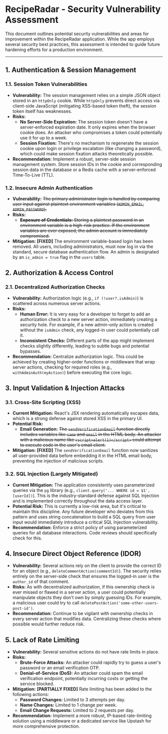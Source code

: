 
# RecipeRadar - Security Vulnerability Assessment

This document outlines potential security vulnerabilities and areas for improvement within the RecipeRadar application. While the app employs several security best practices, this assessment is intended to guide future hardening efforts for a production environment.

---

## 1. Authentication & Session Management

### 1.1. Session Token Vulnerabilities
- **Vulnerability:** The session management relies on a simple JSON object stored in an `httpOnly` cookie. While `httpOnly` prevents direct access via client-side JavaScript (mitigating XSS-based token theft), the session token itself has weaknesses.
- **Risks:**
    - **No Server-Side Expiration:** The session token doesn't have a server-enforced expiration date. It only expires when the browser cookie does. An attacker who compromises a token could potentially use it for up to a week.
    - **Session Fixation:** There's no mechanism to regenerate the session cookie upon login or privilege escalation (like changing a password), which could make session fixation attacks theoretically possible.
- **Recommendation:** Implement a robust, server-side session management system. Store session IDs in the cookie and corresponding session data in the database or a Redis cache with a server-enforced Time-To-Live (TTL).

### 1.2. Insecure Admin Authentication
- **Vulnerability:** ~~The primary administrator login is handled by comparing user input against plaintext environment variables (`ADMIN_EMAIL`, `ADMIN_PASSWORD`).~~
- **Risks:**
    - ~~**Exposure of Credentials:** Storing a plaintext password in an environment variable is a high-risk practice. If the environment variables are ever exposed, the admin account is immediately compromised.~~
- **Mitigation:** **[FIXED]** The environment variable-based login has been removed. All users, including administrators, must now log in via the standard, secure database authentication flow. An admin is designated by an `is_admin = true` flag in the `users` table.

## 2. Authorization & Access Control

### 2.1. Decentralized Authorization Checks
- **Vulnerability:** Authorization logic (e.g., `if (!user?.isAdmin)`) is scattered across numerous server actions.
- **Risks:**
    - **Human Error:** It is very easy for a developer to forget to add an authorization check to a new server action, immediately creating a security hole. For example, if a new admin-only action is created without the `isAdmin` check, any logged-in user could potentially call it.
    - **Inconsistent Checks:** Different parts of the app might implement checks slightly differently, leading to subtle bugs and potential bypasses.
- **Recommendation:** Centralize authorization logic. This could be achieved by creating higher-order functions or middleware that wrap server actions, checking for required roles (e.g., `withAdminAuth(myAction)`) before executing the core logic.

## 3. Input Validation & Injection Attacks

### 3.1. Cross-Site Scripting (XSS)
- **Current Mitigation:** React's JSX rendering automatically escapes data, which is a strong defense against stored XSS in the primary UI.
- **Potential Risk:**
    - **Email Generation:** ~~The `sendVerificationEmail` function directly includes variables like `name` and `email` in the HTML body. An attacker with a malicious name like `<script>alert(1)</script>` could attempt to execute code in the user's email client.~~
- **Mitigation:** **[FIXED]** The `sendVerificationEmail` function now sanitizes all user-provided data before embedding it in the HTML email body, preventing the injection of malicious scripts.

### 3.2. SQL Injection (Largely Mitigated)
- **Current Mitigation:** The application consistently uses parameterized queries via the `pg` library (e.g., `client.query('... WHERE id = $1', [userId])`). This is the industry-standard defense against SQL Injection and is implemented correctly throughout the data access layer.
- **Potential Risk:** This is currently a low-risk area, but it's critical to maintain this discipline. Any future developer who deviates from this pattern and uses string concatenation to build a SQL query from user input would immediately introduce a critical SQL Injection vulnerability.
- **Recommendation:** Enforce a strict policy of using parameterized queries for all database interactions. Code reviews should specifically check for this.

## 4. Insecure Direct Object Reference (IDOR)

- **Vulnerability:** Several actions rely on the client to provide the correct ID for an object (e.g., `deleteCommentAction(commentId)`). The security relies entirely on the server-side check that ensures the logged-in user is the `author_id` of that comment.
- **Risks:** As with decentralized authorization, if this ownership check is ever missed or flawed in a server action, a user could potentially manipulate objects they don't own by simply guessing IDs. For example, a malicious user could try to call `deletePostAction('some-other-users-post-id')`.
- **Recommendation:** Continue to be vigilant with ownership checks in every server action that modifies data. Centralizing these checks where possible would further reduce risk.

## 5. Lack of Rate Limiting
- **Vulnerability:** Several sensitive actions do not have rate limits in place.
- **Risks:**
    - **Brute-Force Attacks:** An attacker could rapidly try to guess a user's password or an email verification OTP.
    - **Denial-of-Service (DoS):** An attacker could spam the email verification endpoint, potentially incurring costs or getting the service blocked.
- **Mitigation:** **[PARTIALLY FIXED]** Rate limiting has been added to the following actions:
    - **Password Changes:** Limited to 3 attempts per day.
    - **Name Changes:** Limited to 1 change per week.
    - **Email Change Requests:** Limited to 2 requests per day.
- **Recommendation:** Implement a more robust, IP-based rate-limiting solution using a middleware or a dedicated service like Upstash for more comprehensive protection.

    